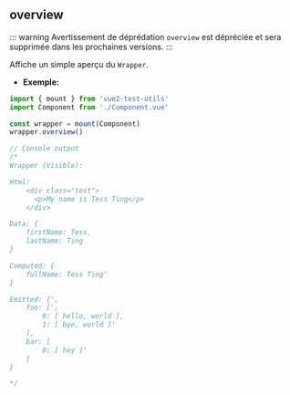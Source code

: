 ## overview

::: warning Avertissement de déprédation
`overview` est dépréciée et sera supprimée dans les prochaines versions.
:::

Affiche un simple aperçu du `Wrapper`.

- **Exemple:**

```js
import { mount } from 'vue2-test-utils'
import Component from './Component.vue'

const wrapper = mount(Component)
wrapper.overview()

// Console output
/*
Wrapper (Visible):

Html:
    <div class="test">
      <p>My name is Tess Ting</p>
    </div>

Data: {
    firstName: Tess,
    lastName: Ting
}

Computed: {
    fullName: Tess Ting'
}

Emitted: {',
    foo: [',
        0: [ hello, world ],
        1: [ bye, world ]'
    ],
    bar: [
        0: [ hey ]'
    ]
}

*/
```
